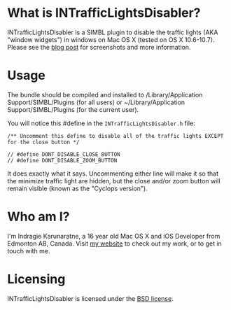 What is INTrafficLightsDisabler?
====================

INTrafficLightsDisabler is a SIMBL plugin to disable the traffic lights (AKA "window widgets") in windows on Mac OS X (tested on OS X 10.6-10.7). Please see the [blog post](http://blog.indragie.com/post/5004061949/the-traffic-lights-experiment) for screenshots and more information.

Usage
====================

The bundle should be compiled and installed to /Library/Application Support/SIMBL/Plugins (for all users) or ~/Library/Application Support/SIMBL/Plugins (for the current user).

You will notice this #define in the `INTrafficLightsDisabler.h` file:

    /** Uncomment this define to disable all of the traffic lights EXCEPT for the close button */

    // #define DONT_DISABLE_CLOSE_BUTTON
    // #define DONT_DISABLE_ZOOM_BUTTON

It does exactly what it says. Uncommenting either line will make it so that the minimize traffic light are hidden, but the close and/or zoom button will remain visible (known as the "Cyclops version").

Who am I?
====================

I'm Indragie Karunaratne, a 16 year old Mac OS X and iOS Developer from Edmonton AB, Canada. Visit [my website](http://indragie.com) to check out my work, or to get in touch with me.

Licensing
====================

INTrafficLightsDisabler is licensed under the [BSD license](http://www.opensource.org/licenses/bsd-license.php).